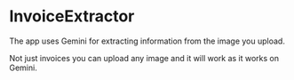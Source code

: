 # InvoiceExtractor

The app uses Gemini for extracting information from the image you upload.

Not just invoices you can upload any image and it will work as it works on Gemini.
